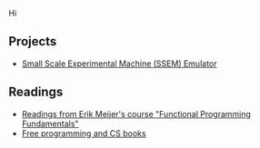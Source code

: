 Hi

## Projects

* [Small Scale Experimental Machine (SSEM) Emulator](https://github.com/sreguera/SSEM)

## Readings

* [Readings from Erik Meijer's course "Functional Programming Fundamentals"](./EM-FPF_Readings.html)
* [Free programming and CS books](./free-cs-books.html)